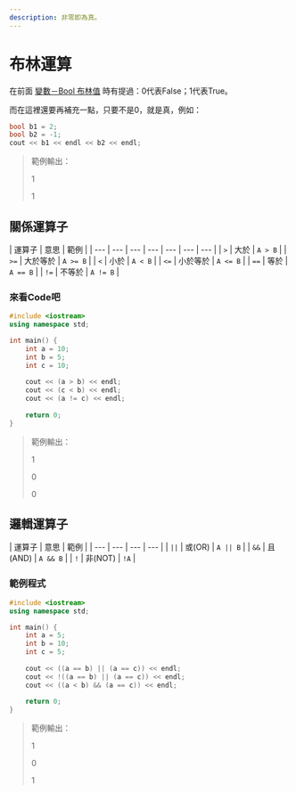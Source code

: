 ```yaml
---
description: 非零即為真。
---
```


# 布林運算

在前面 [變數－Bool 布林值](../ji-ben-fa/ji-chu-ru.md#bool-bu-lin-zhi) 時有提過：0代表False；1代表True。

而在這裡還要再補充一點，只要不是0，就是真，例如：

```cpp
bool b1 = 2;
bool b2 = -1;
cout << b1 << endl << b2 << endl;
```

> 範例輸出：
>
> 1
>
> 1

## 關係運算子

| 運算子 | 意思 | 範例 |
| --- | --- | --- | --- | --- | --- | --- |
| `>` | 大於 | `A > B` |
| `>=` | 大於等於 | `A >= B` |
| `<` | 小於 | `A < B` |
| `<=` | 小於等於 | `A <= B` |
| `==` | 等於 | `A == B` |
| `!=` | 不等於 | `A != B` |

### 來看Code吧

```cpp
#include <iostream>
using namespace std;

int main() {
    int a = 10;
    int b = 5;
    int c = 10;
    
    cout << (a > b) << endl;
    cout << (c < b) << endl;
    cout << (a != c) << endl;
    
    return 0;
}
```

> 範例輸出：
>
> 1
>
> 0
>
> 0

## 邏輯運算子

| 運算子 | 意思 | 範例 |
| --- | --- | --- | --- |
| `||` | 或\(OR\) | `A || B` |
| `&&` | 且\(AND\) | `A && B` |
| `!` | 非\(NOT\) | `!A` |

### 範例程式

```cpp
#include <iostream>
using namespace std;

int main() {
    int a = 5;
    int b = 10;
    int c = 5;
    
    cout << ((a == b) || (a == c)) << endl;
    cout << !((a == b) || (a == c)) << endl;
    cout << ((a < b) && (a == c)) << endl;
    
    return 0;
}
```

> 範例輸出：
>
> 1
>
> 0
>
> 1



